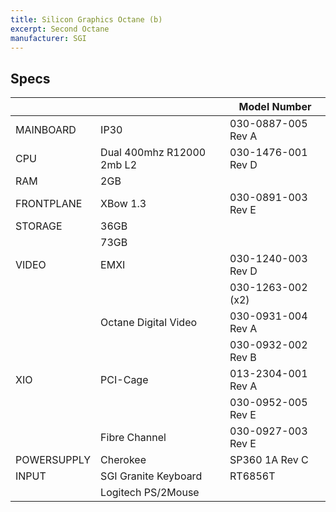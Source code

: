 ```yaml
---
title: Silicon Graphics Octane (b)
excerpt: Second Octane
manufacturer: SGI
---
```


## Specs

|             |                           | Model Number       |
|-------------|---------------------------|--------------------|
| MAINBOARD   | IP30                      | 030-0887-005 Rev A |
| CPU         | Dual 400mhz R12000 2mb L2 | 030-1476-001 Rev D |
| RAM         | 2GB                       |                    |
| FRONTPLANE  | XBow 1.3                  | 030-0891-003 Rev E |
| STORAGE     | 36GB                      |                    |
|             | 73GB                      |                    |
| VIDEO       | EMXI                      | 030-1240-003 Rev D |
|             |                           | 030-1263-002 (x2)  |
|             | Octane Digital Video      | 030-0931-004 Rev A |
|             |                           | 030-0932-002 Rev B |
| XIO         | PCI-Cage                  | 013-2304-001 Rev A |
|             |                           | 030-0952-005 Rev E |
|             | Fibre Channel             | 030-0927-003 Rev E |
| POWERSUPPLY | Cherokee                  | SP360 1A Rev C     |
| INPUT       | SGI Granite Keyboard      | RT6856T            |
|             | Logitech PS/2Mouse        |                    |
